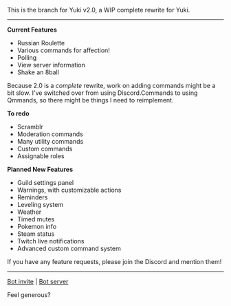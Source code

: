 This is the branch for Yuki v2.0, a WIP complete rewrite for Yuki.

-----

**Current Features**

- Russian Roulette
- Various commands for affection!
- Polling
- View server information
- Shake an 8ball


Because 2.0 is a *complete* rewrite, work on adding commands might be a bit slow. I've switched over from using Discord.Commands to using Qmmands, so there might be things I need to reimplement.

**To redo**
- Scramblr
- Moderation commands
- Many utility commands
- Custom commands
- Assignable roles


**Planned New Features**
- Guild settings panel
- Warnings, with customizable actions
- Reminders
- Leveling system
- Weather
- Timed mutes
- Pokemon info
- Steam status
- Twitch live notifications
- Advanced custom command system


If you have any feature requests, please join the Discord and mention them!

-------
[Bot invite](https://discordapp.com/login?redirect_to=%2Foauth2%2Fauthorize%3Fclient_id%3D338887651677700098%26scope%3Dbot%26permissions%3D271690950) | [Bot server](https://discordapp.com/invite/qA4c4f3)


Feel generous?
